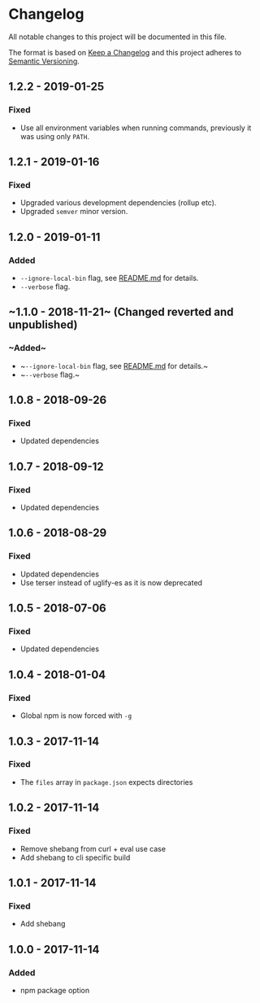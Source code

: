 # Changelog
All notable changes to this project will be documented in this file.

The format is based on [Keep a Changelog](http://keepachangelog.com/en/1.0.0/)
and this project adheres to [Semantic Versioning](http://semver.org/spec/v2.0.0.html).

## 1.2.2 - 2019-01-25

### Fixed
- Use all environment variables when running commands, previously it was using only `PATH`.

## 1.2.1 - 2019-01-16

### Fixed
- Upgraded various development dependencies (rollup etc).
- Upgraded `semver` minor version.

## 1.2.0 - 2019-01-11

### Added
- `--ignore-local-bin` flag, see [README.md](README.md) for details.
- `--verbose` flag.

## ~1.1.0 - 2018-11-21~ (Changed reverted and unpublished)

### ~Added~
- ~`--ignore-local-bin` flag, see [README.md](README.md) for details.~
- ~`--verbose` flag.~

## 1.0.8 - 2018-09-26

### Fixed
- Updated dependencies

## 1.0.7 - 2018-09-12

### Fixed
- Updated dependencies

## 1.0.6 - 2018-08-29

### Fixed
- Updated dependencies
- Use terser instead of uglify-es as it is now deprecated

## 1.0.5 - 2018-07-06

### Fixed
- Updated dependencies

## 1.0.4 - 2018-01-04

### Fixed
- Global npm is now forced with `-g`

## 1.0.3 - 2017-11-14

### Fixed
- The `files` array in `package.json` expects directories

## 1.0.2 - 2017-11-14

### Fixed
- Remove shebang from curl + eval use case 
- Add shebang to cli specific build

## 1.0.1 - 2017-11-14

### Fixed
- Add shebang

## 1.0.0 - 2017-11-14

### Added
- npm package option
